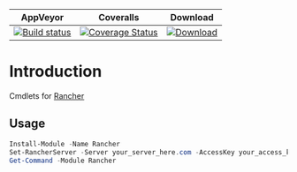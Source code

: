 ﻿| AppVeyor | Coveralls | Download |
| :------: | :-------: | :------: |
| [![Build status](https://ci.appveyor.com/api/projects/status/2fehm202bq6596jc?svg=true)](https://ci.appveyor.com/project/nicholasdille/powershell-rancher) | [![Coverage Status](https://coveralls.io/repos/github/nicholasdille/PowerShell-Rancher/badge.svg?branch=master)](https://coveralls.io/github/nicholasdille/PowerShell-Rancher?branch=master) | [![Download](https://img.shields.io/badge/powershellgallery-Rancher-blue.svg)](https://www.powershellgallery.com/packages/Rancher/)

# Introduction

Cmdlets for [Rancher](http://rancher.com/rancher/)

## Usage

```powershell
Install-Module -Name Rancher
Set-RancherServer -Server your_server_here.com -AccessKey your_access_key_here -SecretKey your_secret_key_here
Get-Command -Module Rancher
```
